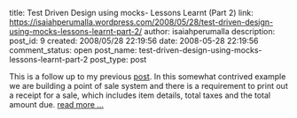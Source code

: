 title: Test Driven Design using mocks- Lessons Learnt (Part 2)
link: https://isaiahperumalla.wordpress.com/2008/05/28/test-driven-design-using-mocks-lessons-learnt-part-2/
author: isaiahperumalla
description: 
post_id: 9
created: 2008/05/28 22:19:56
date: 2008-05-28 22:19:56
comment_status: open
post_name: test-driven-design-using-mocks-lessons-learnt-part-2
post_type: post



This is a follow up to my previous [post](../2008/04/25/test-driven-design-using-mocks-%E2%80%93-lessons-learnt-part-1/). In this somewhat contrived example we are building a point of sale system and there is a requirement to print out a receipt for a sale, which includes item details, total taxes and the total amount due. [read more ...](https://isaiahperumalla.wordpress.com/2008/05/28/test-driven-design-using-mocks-lessons-learnt-part-2/)


